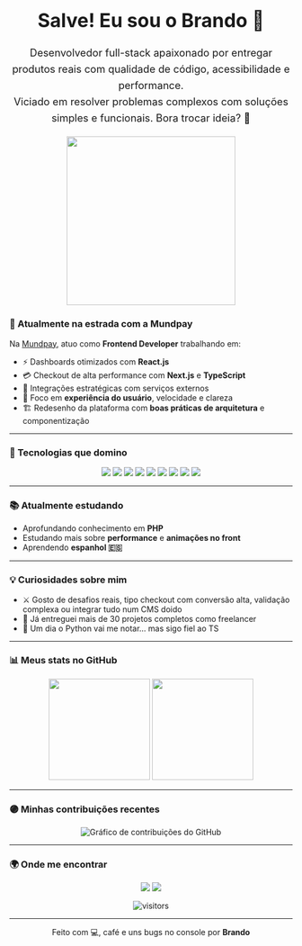 
<div align="center">
  <h1 style="font-size: 2.4em;">Salve! Eu sou o Brando 👋</h1>
<p style="font-size: 1.3em; line-height: 1.6;">
  Desenvolvedor full-stack apaixonado por entregar produtos reais com qualidade de código, acessibilidade e performance.<br />
  Viciado em resolver problemas complexos com soluções simples e funcionais. Bora trocar ideia? 🤝
</p>
  <img src="https://media3.giphy.com/media/v1.Y2lkPTc5MGI3NjExcWpqMWJudmNycDN5N3EzbHdoN3E4Y2hwdHZwd2QyeGJkemRvdHEzdiZlcD12MV9pbnRlcm5hbF9naWZfYnlfaWQmY3Q9cw/3iyKHMIKg5VWG6qHUm/giphy.gif" width="300" />
</div>

### 💼 Atualmente na estrada com a Mundpay

Na [Mundpay](https://mundpay.com), atuo como **Frontend Developer** trabalhando em:

- ⚡ Dashboards otimizados com **React.js**
- 💳 Checkout de alta performance com **Next.js** e **TypeScript**
- 🔗 Integrações estratégicas com serviços externos
- 🧠 Foco em **experiência do usuário**, velocidade e clareza
- 🏗️ Redesenho da plataforma com **boas práticas de arquitetura** e componentização

---

### 🚀 Tecnologias que domino

<p align="center">
  <img src="https://img.shields.io/badge/TypeScript-6c5ce7?style=for-the-badge&logo=typescript&logoColor=white" />
  <img src="https://img.shields.io/badge/React-6c5ce7?style=for-the-badge&logo=react&logoColor=white" />
  <img src="https://img.shields.io/badge/Next.js-6c5ce7?style=for-the-badge&logo=nextdotjs&logoColor=white" />
  <img src="https://img.shields.io/badge/Tailwind_CSS-6c5ce7?style=for-the-badge&logo=tailwind-css&logoColor=white" />
  <img src="https://img.shields.io/badge/Node.js-6c5ce7?style=for-the-badge&logo=node.js&logoColor=white" />
  <img src="https://img.shields.io/badge/React_Native-6c5ce7?style=for-the-badge&logo=react&logoColor=white" />
  <img src="https://img.shields.io/badge/PostgreSQL-6c5ce7?style=for-the-badge&logo=postgresql&logoColor=white" />
  <img src="https://img.shields.io/badge/AWS-6c5ce7?style=for-the-badge&logo=amazonaws&logoColor=white" />
  <img src="https://img.shields.io/badge/Docker-6c5ce7?style=for-the-badge&logo=docker&logoColor=white" />
</p>

---

### 📚 Atualmente estudando

- Aprofundando conhecimento em **PHP**
- Estudando mais sobre **performance** e **animações no front**
- Aprendendo **espanhol 🇪🇸**

---

### 💡 Curiosidades sobre mim

- ⚔️ Gosto de desafios reais, tipo checkout com conversão alta, validação complexa ou integrar tudo num CMS doido
- 🔁 Já entreguei mais de 30 projetos completos como freelancer
- 🐍 Um dia o Python vai me notar... mas sigo fiel ao TS

---

### 📊 Meus stats no GitHub

<div align="center">
  <img height="180em" src="https://github-readme-stats.vercel.app/api?username=brandodevr&show_icons=true&theme=dark&bg_color=151515&title_color=6c5ce7&icon_color=6c5ce7&text_color=cccccc&rank_icon=github" />
  <img height="180em" src="https://github-readme-stats.vercel.app/api/top-langs/?username=brandodevr&layout=compact&theme=dark&bg_color=151515&title_color=6c5ce7&text_color=cccccc" />
</div>

---

### 🟣 Minhas contribuições recentes

<p align="center">
  <img src="https://ghchart.rshah.org/6c5ce7/brandodevr" alt="Gráfico de contribuições do GitHub" />
</p>

---

### 🌍 Onde me encontrar

<p align="center">
  <a href="mailto:hildocontato@gmail.com"><img src="https://img.shields.io/badge/email-hildocontato@gmail.com-6c5ce7?style=for-the-badge&logo=gmail&logoColor=white" /></a>
  <a href="https://linkedin.com/in/brandodevr"><img src="https://img.shields.io/badge/LinkedIn-brandodevr-6c5ce7?style=for-the-badge&logo=linkedin&logoColor=white" /></a>
</p>

<p align="center">
  <img src="https://komarev.com/ghpvc/?username=brandodevr&style=flat-square&color=6c5ce7" alt="visitors" />
</p>

---

<p align="center">
  Feito com 💻, café e uns bugs no console por <strong>Brando</strong>
</p>

